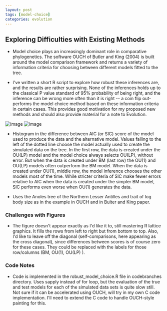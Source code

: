 ```yaml
---
layout: post
tags: [model-choice]
categories: evolution
---
```






 





Exploring Difficulties with Existing Methods
--------------------------------------------

-   Model choice plays an increasingly dominant role in comparative
    phylogenetics. The software OUCH of Butler and King (2004) is built
    around the model comparison framework and returns a variety of
    information criteria for choosing between different models fitted to
    the tree.

-   I've written a short R script to explore how robust these inferences
    are, and the results are rather surprising. None of the inferences
    holds up to the classical P value standard of 95% probability of
    being right, and the inference can be wrong more often than it is
    right -- a coin flip out-performs the model choice method based on
    these information criteria in certain cases. This provides good
    motivation for my proposed new methods and should also provide
    material for a note to Evolution.

![image](http://openwetware.org/images/thumb/4/43/Aic_panels.png/400px-Aic_panels.png)
![image](http://openwetware.org/images/thumb/8/8c/Sic_panels.png/400px-Sic_panels.png)

-   Histogram in the difference between AIC (or SIC) score of the model
    used to produce the data and the alternative model. Values falling
    to the left of the dotted line choose the model actually used to
    create the simulated data on the tree. In the first row, the data is
    created under the OU(LP) model and the model choice always selects
    OU(LP), without error. But when the data is created under BM (last
    row) the OU(1) and OU(LP) models often outperform the BM model. When
    the data is created under OU(1), middle row, the model inference
    chooses the other models most of the time. While stricter criteria
    of SIC make fewer errors relative to AIC when the data is created
    under the simpler BM model, SIC performs even worse when OU(1)
    generates the data.

-   Uses the Anoles tree of the Northern Lesser Antilles and trait of
    log body size as in the example in OUCH and in Bulter and King
    paper.

### Challenges with Figures

-   The figure doesn't appear exactly as I'd like it to, still mastering
    R lattice graphics. It fills the rows from left to right but from
    bottom to top. Also, I'd like to leave off the diagonal
    (self-comparisons, here appearing as the cross diagonal), since
    differences between scores is of course zero for these cases. They
    could be replaced with the labels for those row/columns (BM, OU(1),
    OU(LP) ).

### Code Notes

-   Code is implemented in the robust\_model\_choice.R file in
    codebranches directory. Uses sapply instead of for loop, but the
    evaluation of the true and test models for each of the simulated
    data sets is quite slow still. Not sure if it can be accelerated
    using OUCH, will try in my own C code implementation. I'll need to
    extend the C code to handle OUCH-style painting for this.

